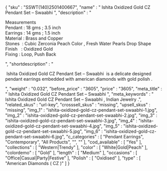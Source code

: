 {
  "sku" : "SSWT(140)2501400667",
  "name" : "  Ishita Oxidized Gold CZ Pendant Set – Swaabhi ",
  "description" : "<p>Measurements&nbsp;&nbsp;&nbsp;&nbsp;&nbsp;<br> Pendant : 18 gms ; 3.5 inch<br> Earrings : 14 gms ; 1.5 inch<br> Material : Brass and Copper<br> Stones &nbsp;: Cubic Zerconia Peach Color , Fresh Water Pearls Drop Shape &nbsp;&nbsp;<br> Finish &nbsp;&nbsp;: Oxidized Gold<br> Fixing : Loop, Push Back</p>",
  "shortdescription" : "<p>&nbsp;Ishita Oxidized Gold CZ Pendant Set – Swaabhi&nbsp; is a&nbsp;delicate designed pendant earrings&nbsp;embedded with american diamonds with gold polish .</p>",
  "weight" : "0.032",
  "before_price" : "3605",
  "price" : "3605",
  "meta_title" : "  Ishita Oxidized Gold CZ Pendant Set – Swaabhi ",
  "meta_keywords" : "  Ishita Oxidized Gold CZ Pendant Set – Swaabhi , Indian Jewelry .",
  "related_skus" : "url-key",
  "crosssell_skus" : "missing",
  "upsell_skus" : "missing",
  "img_1" : "ishita-oxidized-gold-cz-pendant-set-swaabhi-1.jpg",
  "img_2" : "ishita-oxidized-gold-cz-pendant-set-swaabhi-2.jpg",
  "img_3" : "ishita-oxidized-gold-cz-pendant-set-swaabhi-3.jpg",
  "img_4" : "ishita-oxidized-gold-cz-pendant-set-swaabhi-4.jpg",
  "img_5" : "ishita-oxidized-gold-cz-pendant-set-swaabhi-5.jpg",
  "img_6" : "ishita-oxidized-gold-cz-pendant-set-swaabhi-6.jpg",
  "c_categories" : [ "Pendant Earrings", "Contemporary", "All Products", "", "" ],
  "cod_available" : [ "Yes" ],
  "collections" : [ "Western|Trendy" ],
  "color" : [ "White|Gold|Peach" ],
  "colordemo" : [ "Gold" ],
  "length" : [ "Medium" ],
  "occasions" : [ "Office|Casual|Party|Festive" ],
  "Polish" : [ "Oxidised" ],
  "type" : [ "American Diamonds ( CZ )" ]
}